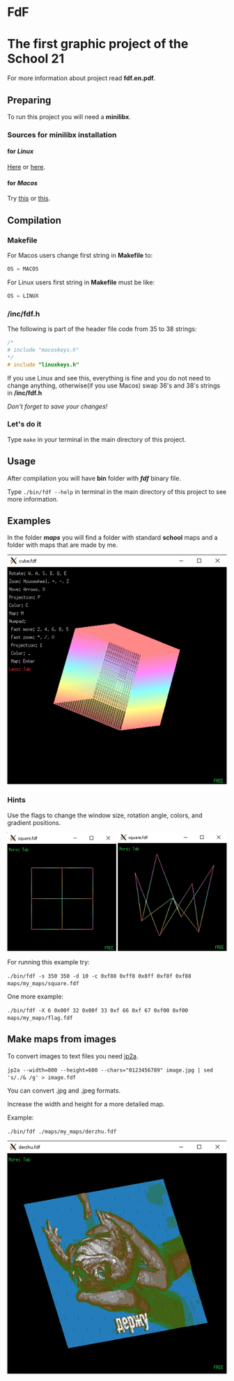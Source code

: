 # FdF
# The first graphic project of the School 21

For more information about project read **fdf.en.pdf**.

## Preparing

To run this project you will need a **minilibx**.

### Sources for minilibx installation
#### for *Linux*
[Here](https://github.com/BinaryBenji/Minilibx_Installer) or [here](https://github.com/ttshivhula/minilibx).
#### for *Macos*
Try [this](https://github.com/pbondoer/MinilibX) or [this](https://github.com/dannywillems/minilibx-mac-osx).

## Compilation
### Makefile
For Macos users change first string in **Makefile** to:
```javascript
OS = MACOS
```
For Linux users first string in **Makefile** must be like:
```javascript
OS = LINUX
```
### /inc/fdf.h
The following is part of the header file code from 35 to 38 strings:
```c
/*
# include "macoskeys.h"
*/
# include "linuxkeys.h"
```
If you use Linux and see this, everything is fine and you do not need to change anything, otherwise(if you use Macos) swap 36's and 38's strings in **/inc/fdf.h**

*Don't forget to save your changes!*

### Let's do it
Type `make` in your terminal in the main directory of this project.

## Usage
After compilation you will have **bin** folder with **_fdf_** binary file.

Type `./bin/fdf --help` in terminal in the main directory of this project to see more information.

## Examples
In the folder **_maps_** you will find a folder with standard **school** maps and a folder with maps that are made by me.

![cube.fdf](./screenshots/cube.png)

### Hints
Use the flags to change the window size, rotation angle, colors, and gradient positions.

![square.fdf](./screenshots/square.png)

For running this example try:

`./bin/fdf -s 350 350 -d 10 -c 0xf88 0xff8 0x8ff 0xf8f 0xf88 maps/my_maps/square.fdf`

One more example:

`./bin/fdf -X 6 0x00f 32 0x00f 33 0xf 66 0xf 67 0xf00 0xf00 maps/my_maps/flag.fdf`

## Make maps from images
To convert images to text files you need [jp2a](https://csl.name/jp2a/).

`jp2a --width=800 --height=600 --chars="0123456789" image.jpg | sed 's/./& /g' > image.fdf`

You can convert .jpg and .jpeg formats.

Increase the width and height for a more detailed map.

Example:

`./bin/fdf ./maps/my_maps/derzhu.fdf`

![derzhu.fdf](./screenshots/derzhu.png)
